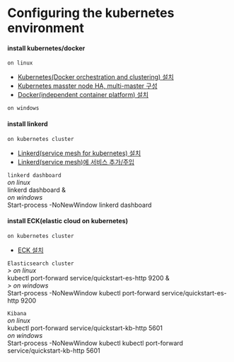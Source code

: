 # Configuring the kubernetes environment

#### install kubernetes/docker  
`on linux`  
  - [Kubernetes(Docker orchestration and clustering) 설치](/reference.notes/architecture.solution/kubernetes/install.n.setup.md)  
  - [Kubernetes masster node HA, multi-master 구성](/reference.notes/architecture.solution/kubernetes/master.node.cluster.ha.md)  
  - [Docker(independent container platform) 설치](/reference.notes/architecture.solution/docker/install.n.setup.md)  

`on windows`  

#### install linkerd  
`on kubernetes cluster`  
  - [Linkerd(service mesh for kubernetes) 설치](/reference.notes/architecture.solution/linkerd/install.and.setup.md)  
  - [Linkerd(service mesh)에 서비스 추가/주입](/reference.notes/architecture.solution/linkerd/add.service.to.linkerd.service.mesh.md)  

`linkerd dashboard`  
_on linux_  
linkerd dashboard &  
_on windows_  
Start-process -NoNewWindow linkerd dashboard

#### install ECK(elastic cloud on kubernetes)
`on kubernetes cluster`  
  - [ECK 설치](/reference.notes/architecture.solution/elasticsearch/install.ECK_elastic.cloud.on.kubernetes_.md)  

`Elasticsearch cluster`  
_> on linux_  
kubectl port-forward service/quickstart-es-http 9200 &  
_> on windows_  
Start-process -NoNewWindow kubectl port-forward service/quickstart-es-http 9200

`Kibana`  
_on linux_  
kubectl port-forward service/quickstart-kb-http 5601  
_on windows_  
Start-process -NoNewWindow kubectl kubectl port-forward service/quickstart-kb-http 5601  

